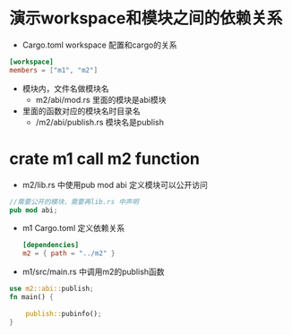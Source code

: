 # 演示workspace和模块之间的依赖关系
- Cargo.toml  workspace 配置和cargo的关系
```toml
[workspace]
members = ["m1", "m2"]

```
- 模块内，文件名做模块名
  - m2/abi/mod.rs 里面的模块是abi模块
- 里面的函数对应的模块名时目录名
  - /m2/abi/publish.rs  模块名是publish
# crate m1 call m2 function
- m2/lib.rs 中使用pub mod abi 定义模块可以公开访问
 
```rust
//需要公开的模块，需要再lib.rs 中声明
pub mod abi;
  ```
- m1 Cargo.toml 定义依赖关系
  ```toml
  [dependencies]
  m2 = { path = "../m2" }
  ```
- m1/src/main.rs 中调用m2的publish函数
```rust
use m2::abi::publish;
fn main() {
    
    publish::pubinfo();
}
  ```